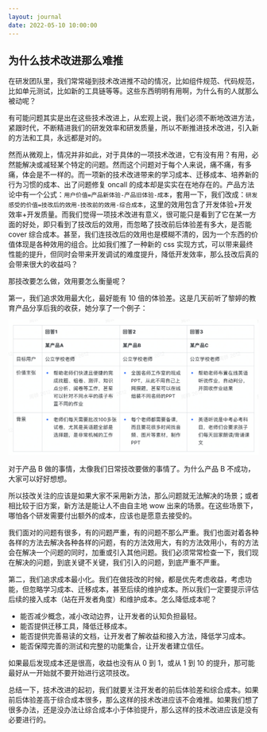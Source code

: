 ```yaml
---
layout: journal
date: 2022-05-10 10:00:00
---
```


## 为什么技术改进那么难推

在研发团队里，我们常常碰到技术改进推不动的情况，比如组件规范、代码规范，比如单元测试，比如新的工具链等等。这些东西明明有用啊，为什么有的人就那么被动呢？

有可能问题其实是出在这些技术改进上，从宏观上说，我们必须不断地改进方法，紧跟时代，不断精进我们的研发效率和研发质量，所以不断推进技术改进，引入新的方法和工具，永远都是对的。

然而从微观上，情况并非如此，对于具体的一项技术改进，它有没有用？有用，必然能解决或减轻某个特定的问题。然而这个问题对于每个人来说，痛不痛，有多痛，体会是不一样的。而一项新的技术改进带来的学习成本、迁移成本、培养新的行为习惯的成本、出了问题修复 oncall 的成本却是实实在在地存在的。产品方法论中有一个公式：`用户价值=产品新体验-产品旧体验-成本`，套用一下，我们改成：`研发感受的价值=技改后的效用-技改前的效用-综合成本`，这里的效用包含了开发体验+开发效率+开发质量。而我们觉得一项技术改进有意义，很可能只是看到了它在某一方面的好处，即只看到了技改后的效用，而忽略了技改前后体验差有多大，是否能 cover 综合成本。甚至，我们连技改后的效用也是模糊不清的，因为一个东西的价值体现是各种效用的组合。比如我们推了一种新的 css 实现方式，可以带来最终性能的提升，但同时会带来开发调试的难度提升，降低开发效率，那么技改后真的会带来很大的收益吗？

那技改要怎么做，效用要怎么衡量呢？

第一，我们追求效用最大化，最好能有 10 倍的体验差。这是几天前听了黎婷的教育产品分享后我的收获，她分享了一个例子：

![Untitled](./images/table.png)

对于产品 B 做的事情，太像我们日常技改要做的事情了。为什么产品 B 不成功，大家可以好好想想。

所以技改关注的应该是如果大家不采用新方法，那么问题就无法解决的场景；或者相比较于旧方案，新方法是能让人不由自主地 wow 出来的场景。在这些场景下，哪怕各个研发需要付出额外的成本，应该也是愿意去接受的。

我们面对的问题有很多，有的问题严重，有的问题不那么严重。我们也面对着各种各样的方法去解决各种各样的问题，有的方法效用大，有的方法效用小，有的方法会在解决一个问题的同时，加重或引入其他问题。我们必须常常检查一下，我们现在解决的问题，到底关键不关键，我们引入的问题，到底严重不严重。

第二，我们追求成本最小化。我们在做技改的时候，都是优先考虑收益，考虑功能，但忽略学习成本、迁移成本，甚至后续的维护成本。所以我们一定要提示评估后续的接入成本（站在开发者角度）和维护成本。怎么降低成本呢？

- 能否减少概念，减小改动边界，让开发者的认知负担最轻。
- 能否提供迁移工具，降低迁移成本。
- 能否提供完善易读的文档，让开发者了解收益和接入方法，降低学习成本。
- 能否保障完善的测试和完整的功能集合，让开发者建立信任。

如果最后发现成本还是很高，收益也没有从 0 到 1，或从 1 到 10 的提升，那可能最好从一开始就不要开始进行这项技改。

总结一下，技术改进的起初，我们就要关注开发者的前后体验差和综合成本。如果前后体验差高于综合成本很多，那么这样的技术改进应该不会难推。如果我们想了很多办法，还是没办法让综合成本小于体验提升，那么这样的技术改进应该是没有必要进行的。
